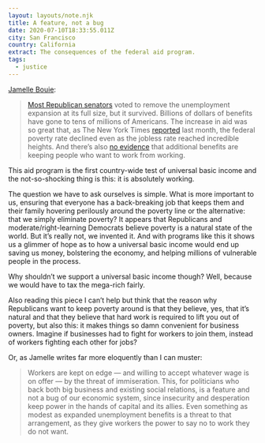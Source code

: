 ```yaml
---
layout: layouts/note.njk
title: A feature, not a bug
date: 2020-07-10T18:33:55.011Z
city: San Francisco
country: California
extract: The consequences of the federal aid program.
tags:
  - justice
---
```


[Jamelle Bouie](https://www.nytimes.com/2020/07/10/opinion/trump-schools-reopening.html):

> [Most Republican senators](https://thehill.com/homenews/senate/489589-senate-rejects-gop-attempt-to-change-unemployment-benefits-in-stimulus-bill) voted to remove the unemployment expansion at its full size, but it survived. Billions of dollars of benefits have gone to tens of millions of Americans. The increase in aid was so great that, as The New York Times [reported](https://www.nytimes.com/2020/06/21/us/politics/coronavirus-poverty.html#click=https://t.co/6LfQmIUQ2G) last month, the federal poverty rate declined even as the jobless rate reached incredible heights. And there’s also [no evidence](https://www.cnbc.com/2020/06/25/people-receiving-unemployment-benefits-are-more-likely-to-look-for-jobs.html) that additional benefits are keeping people who want to work from working.

This aid program is the first country-wide test of universal basic income and the not-so-shocking thing is this: it is absolutely working.

The question we have to ask ourselves is simple. What is more important to us, ensuring that everyone has a back-breaking job that keeps them and their family hovering perilously around the poverty line or the alternative: that we simply eliminate poverty? It appears that Republicans and moderate/right-learning Democrats believe poverty is a natural state of the world. But it’s really not, we invented it. And with programs like this it shows us a glimmer of hope as to how a universal basic income would end up saving us money, bolstering the economy, and helping millions of vulnerable people in the process.

Why shouldn’t we support a universal basic income though? Well, because we would have to tax the mega-rich fairly.

Also reading this piece I can’t help but think that the reason why Republicans want to keep poverty around is that they believe, yes, that it’s natural and that they believe that hard work is required to lift you out of poverty, but also this: it makes things so damn convenient for business owners. Imagine if businesses had to fight for workers to join them, instead of workers fighting each other for jobs?

Or, as Jamelle writes far more eloquently than I can muster:

> Workers are kept on edge — and willing to accept whatever wage is on offer — by the threat of immiseration. This, for politicians who back both big business and existing social relations, is a feature and not a bug of our economic system, since insecurity and desperation keep power in the hands of capital and its allies. Even something as modest as expanded unemployment benefits is a threat to that arrangement, as they give workers the power to say no to work they do not want.
